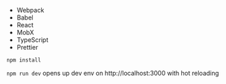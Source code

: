 * Webpack
* Babel
* React
* MobX
* TypeScript
* Prettier


`npm install`

`npm run dev` opens up dev env on http://localhost:3000 with hot reloading
